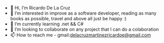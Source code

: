 - 👋 Hi, I’m Ricardo De La Cruz
- 👀 I’m interested in improve as a software developer, reading as many books as possible, travel and above all just be happy :)
- 🌱 I’m currently learning .net && C#
- 💞️ I’m looking to collaborate on any project that I can do a colaboration
- 📫 How to reach me - gmail:delacruzmartinezricardoe@gmail.com

<!---
Ricardo120399/Ricardo120399 is a ✨ special ✨ repository because its `README.md` (this file) appears on your GitHub profile.
You can click the Preview link to take a look at your changes.
--->
